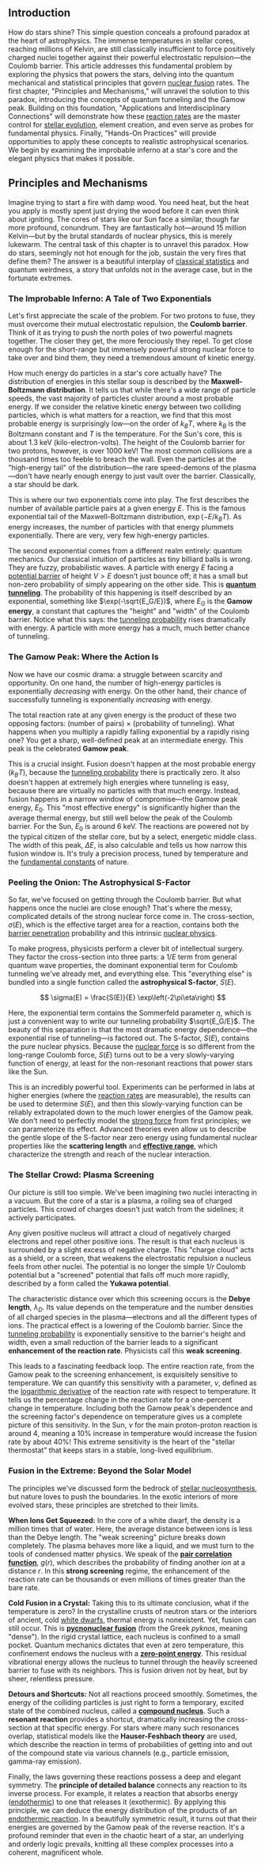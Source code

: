 ## Introduction
How do stars shine? This simple question conceals a profound paradox at the heart of astrophysics. The immense temperatures in stellar cores, reaching millions of Kelvin, are still classically insufficient to force positively charged nuclei together against their powerful electrostatic repulsion—the Coulomb barrier. This article addresses this fundamental problem by exploring the physics that powers the stars, delving into the quantum mechanical and statistical principles that govern [nuclear fusion](@article_id:138818) rates. The first chapter, "Principles and Mechanisms," will unravel the solution to this paradox, introducing the concepts of quantum tunneling and the Gamow peak. Building on this foundation, "Applications and Interdisciplinary Connections" will demonstrate how these [reaction rates](@article_id:142161) are the master control for [stellar evolution](@article_id:149936), element creation, and even serve as probes for fundamental physics. Finally, "Hands-On Practices" will provide opportunities to apply these concepts to realistic astrophysical scenarios. We begin by examining the improbable inferno at a star's core and the elegant physics that makes it possible.

## Principles and Mechanisms

Imagine trying to start a fire with damp wood. You need heat, but the heat you apply is mostly spent just drying the wood before it can even think about igniting. The cores of stars like our Sun face a similar, though far more profound, conundrum. They are fantastically hot—around 15 million Kelvin—but by the brutal standards of nuclear physics, this is merely lukewarm. The central task of this chapter is to unravel this paradox. How do stars, seemingly not hot enough for the job, sustain the very fires that define them? The answer is a beautiful interplay of [classical statistics](@article_id:150189) and quantum weirdness, a story that unfolds not in the average case, but in the fortunate extremes.

### The Improbable Inferno: A Tale of Two Exponentials

Let's first appreciate the scale of the problem. For two protons to fuse, they must overcome their mutual electrostatic repulsion, the **Coulomb barrier**. Think of it as trying to push the north poles of two powerful magnets together. The closer they get, the more ferociously they repel. To get close enough for the short-range but immensely powerful strong nuclear force to take over and bind them, they need a tremendous amount of kinetic energy.

How much energy do particles in a star's core actually have? The distribution of energies in this stellar soup is described by the **Maxwell-Boltzmann distribution**. It tells us that while there's a wide range of particle speeds, the vast majority of particles cluster around a most probable energy. If we consider the relative kinetic energy between two colliding particles, which is what matters for a reaction, we find that this most probable energy is surprisingly low—on the order of $k_B T$, where $k_B$ is the Boltzmann constant and $T$ is the temperature. For the Sun's core, this is about 1.3 keV (kilo-electron-volts). The height of the Coulomb barrier for two protons, however, is over 1000 keV! The most common collisions are a thousand times too feeble to breach the wall. Even the particles at the "high-energy tail" of the distribution—the rare speed-demons of the plasma—don't have nearly enough energy to just vault over the barrier. Classically, a star should be dark.

This is where our two exponentials come into play. The first describes the number of available particle pairs at a given energy $E$. This is the famous exponential tail of the Maxwell-Boltzmann distribution, $\exp(-E/k_B T)$. As energy increases, the number of particles with that energy plummets exponentially. There are very, very few high-energy particles.

The second exponential comes from a different realm entirely: quantum mechanics. Our classical intuition of particles as tiny billiard balls is wrong. They are fuzzy, probabilistic waves. A particle with energy $E$ facing a [potential barrier](@article_id:147101) of height $V \gt E$ doesn't just bounce off; it has a small but non-zero probability of simply appearing on the other side. This is **[quantum tunneling](@article_id:142373)**. The probability of this happening is itself described by an exponential, something like $\exp(-\sqrt{E_G/E})$, where $E_G$ is the **Gamow energy**, a constant that captures the "height" and "width" of the Coulomb barrier. Notice what this says: the [tunneling probability](@article_id:149842) rises dramatically with energy. A particle with more energy has a much, much better chance of tunneling.

### The Gamow Peak: Where the Action Is

Now we have our cosmic drama: a struggle between scarcity and opportunity. On one hand, the number of high-energy particles is exponentially *decreasing* with energy. On the other hand, their chance of successfully tunneling is exponentially *increasing* with energy.

The total reaction rate at any given energy is the product of these two opposing factors: (number of pairs) $\times$ (probability of tunneling). What happens when you multiply a rapidly falling exponential by a rapidly rising one? You get a sharp, well-defined peak at an intermediate energy. This peak is the celebrated **Gamow peak**.

This is a crucial insight. Fusion doesn't happen at the most probable energy ($k_B T$), because the [tunneling probability](@article_id:149842) there is practically zero. It also doesn't happen at extremely high energies where tunneling is easy, because there are virtually no particles with that much energy. Instead, fusion happens in a narrow window of compromise—the Gamow peak energy, $E_0$. This "most effective energy" is significantly higher than the average thermal energy, but still well below the peak of the Coulomb barrier. For the Sun, $E_0$ is around 6 keV. The reactions are powered not by the typical citizen of the stellar core, but by a select, energetic middle class. The width of this peak, $\Delta E$, is also calculable and tells us how narrow this fusion window is. It's truly a precision process, tuned by temperature and the [fundamental constants](@article_id:148280) of nature.

### Peeling the Onion: The Astrophysical S-Factor

So far, we've focused on getting through the Coulomb barrier. But what happens once the nuclei are close enough? That's where the messy, complicated details of the strong nuclear force come in. The cross-section, $\sigma(E)$, which is the effective target area for a reaction, contains both the [barrier penetration](@article_id:262438) probability and this intrinsic [nuclear physics](@article_id:136167).

To make progress, physicists perform a clever bit of intellectual surgery. They factor the cross-section into three parts: a $1/E$ term from general quantum wave properties, the dominant exponential term for Coulomb tunneling we've already met, and everything else. This "everything else" is bundled into a single function called the **astrophysical S-factor**, $S(E)$.

$$ \sigma(E) = \frac{S(E)}{E} \exp\left(-2\pi\eta\right) $$

Here, the exponential term contains the Sommerfeld parameter $\eta$, which is just a convenient way to write our tunneling probability $\sqrt{E_G/E}$. The beauty of this separation is that the most dramatic energy dependence—the exponential rise of tunneling—is factored out. The S-factor, $S(E)$, contains the pure nuclear physics. Because the [nuclear force](@article_id:153732) is so different from the long-range Coulomb force, $S(E)$ turns out to be a very slowly-varying function of energy, at least for the non-resonant reactions that power stars like the Sun.

This is an incredibly powerful tool. Experiments can be performed in labs at higher energies (where the [reaction rates](@article_id:142161) are measurable), the results can be used to determine $S(E)$, and then this slowly-varying function can be reliably extrapolated down to the much lower energies of the Gamow peak. We don't need to perfectly model the [strong force](@article_id:154316) from first principles; we can parameterize its effect. Advanced theories even allow us to describe the gentle slope of the S-factor near zero energy using fundamental nuclear properties like the **scattering length** and **[effective range](@article_id:159784)**, which characterize the strength and reach of the nuclear interaction.

### The Stellar Crowd: Plasma Screening

Our picture is still too simple. We've been imagining two nuclei interacting in a vacuum. But the core of a star is a plasma, a roiling sea of charged particles. This crowd of charges doesn't just watch from the sidelines; it actively participates.

Any given positive nucleus will attract a cloud of negatively charged electrons and repel other positive ions. The result is that each nucleus is surrounded by a slight excess of negative charge. This "charge cloud" acts as a shield, or a screen, that weakens the electrostatic repulsion a nucleus feels from other nuclei. The potential is no longer the simple $1/r$ Coulomb potential but a "screened" potential that falls off much more rapidly, described by a form called the **Yukawa potential**.

The characteristic distance over which this screening occurs is the **Debye length**, $\lambda_D$. Its value depends on the temperature and the number densities of all charged species in the plasma—electrons and all the different types of ions. The practical effect is a lowering of the Coulomb barrier. Since the [tunneling probability](@article_id:149842) is exponentially sensitive to the barrier's height and width, even a small reduction of the barrier leads to a significant **enhancement of the reaction rate**. Physicists call this **weak screening**.

This leads to a fascinating feedback loop. The entire reaction rate, from the Gamow peak to the screening enhancement, is exquisitely sensitive to temperature. We can quantify this sensitivity with a parameter, $\nu$, defined as the [logarithmic derivative](@article_id:168744) of the reaction rate with respect to temperature. It tells us the percentage change in the reaction rate for a one-percent change in temperature. Including both the Gamow peak's dependence and the screening factor's dependence on temperature gives us a complete picture of this sensitivity. In the Sun, $\nu$ for the main proton-proton reaction is around 4, meaning a 10% increase in temperature would increase the fusion rate by about 40%! This extreme sensitivity is the heart of the "stellar thermostat" that keeps stars in a stable, long-lived equilibrium.

### Fusion in the Extreme: Beyond the Solar Model

The principles we've discussed form the bedrock of [stellar nucleosynthesis](@article_id:138058), but nature loves to push the boundaries. In the exotic interiors of more evolved stars, these principles are stretched to their limits.

**When Ions Get Squeezed:** In the core of a white dwarf, the density is a million times that of water. Here, the average distance between ions is less than the Debye length. The "weak screening" picture breaks down completely. The plasma behaves more like a liquid, and we must turn to the tools of condensed matter physics. We speak of the **[pair correlation function](@article_id:144646)**, $g(r)$, which describes the probability of finding another ion at a distance $r$. In this **strong screening** regime, the enhancement of the reaction rate can be thousands or even millions of times greater than the bare rate.

**Cold Fusion in a Crystal:** Taking this to its ultimate conclusion, what if the temperature is zero? In the crystalline crusts of neutron stars or the interiors of ancient, cold [white dwarfs](@article_id:158628), thermal energy is nonexistent. Yet, fusion can still occur. This is **[pycnonuclear fusion](@article_id:161043)** (from the Greek *pyknos*, meaning "dense"). In the rigid crystal lattice, each nucleus is confined to a small pocket. Quantum mechanics dictates that even at zero temperature, this confinement endows the nucleus with a **[zero-point energy](@article_id:141682)**. This residual vibrational energy allows the nucleus to tunnel through the heavily screened barrier to fuse with its neighbors. This is fusion driven not by heat, but by sheer, relentless pressure.

**Detours and Shortcuts:** Not all reactions proceed smoothly. Sometimes, the energy of the colliding particles is just right to form a temporary, excited state of the combined nucleus, called a **[compound nucleus](@article_id:158976)**. Such a **resonant reaction** provides a shortcut, dramatically increasing the cross-section at that specific energy. For stars where many such resonances overlap, statistical models like the **Hauser-Feshbach theory** are used, which describe the reaction in terms of probabilities of getting into and out of the compound state via various channels (e.g., particle emission, gamma-ray emission).

Finally, the laws governing these reactions possess a deep and elegant symmetry. The **principle of detailed balance** connects any reaction to its inverse process. For example, it relates a reaction that absorbs energy ([endothermic](@article_id:190256)) to one that releases it (exothermic). By applying this principle, we can deduce the energy distribution of the products of an [endothermic reaction](@article_id:138656). In a beautifully symmetric result, it turns out that their energies are governed by the Gamow peak of the reverse reaction. It's a profound reminder that even in the chaotic heart of a star, an underlying and orderly logic prevails, knitting all these complex processes into a coherent, magnificent whole.
